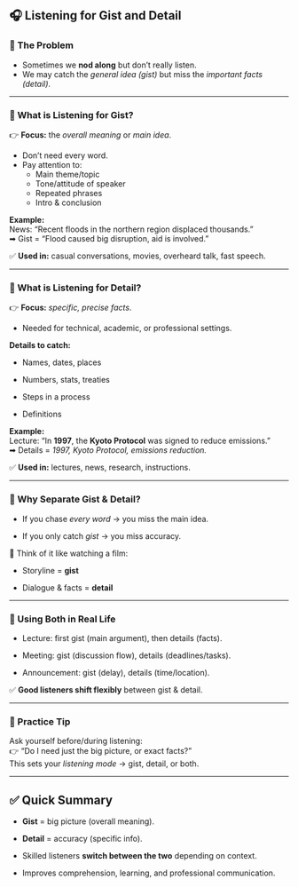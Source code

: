 ## 🎧 Listening for Gist and Detail

### 🔹 The Problem

- Sometimes we **nod along** but don’t really listen.
- We may catch the _general idea (gist)_ but miss the _important facts (detail)_.

---

### 🔹 What is **Listening for Gist**?

👉 **Focus:** the _overall meaning_ or _main idea_.

- Don’t need every word.
- Pay attention to:
    - Main theme/topic
    - Tone/attitude of speaker
    - Repeated phrases
    - Intro & conclusion

**Example:**  
News: “Recent floods in the northern region displaced thousands.”  
➡ Gist = “Flood caused big disruption, aid is involved.”

✅ **Used in:** casual conversations, movies, overheard talk, fast speech.

---

### 🔹 What is **Listening for Detail**?

👉 **Focus:** _specific, precise facts_.

- Needed for technical, academic, or professional settings.

**Details to catch:**

- Names, dates, places
    
- Numbers, stats, treaties
    
- Steps in a process
    
- Definitions
    

**Example:**  
Lecture: “In **1997**, the **Kyoto Protocol** was signed to reduce emissions.”  
➡ Details = _1997, Kyoto Protocol, emissions reduction._

✅ **Used in:** lectures, news, research, instructions.

---

### 🔹 Why Separate Gist & Detail?

- If you chase _every word_ → you miss the main idea.
    
- If you only catch _gist_ → you miss accuracy.
    

🎥 Think of it like watching a film:

- Storyline = **gist**
    
- Dialogue & facts = **detail**
    

---

### 🔹 Using Both in Real Life

- Lecture: first gist (main argument), then details (facts).
    
- Meeting: gist (discussion flow), details (deadlines/tasks).
    
- Announcement: gist (delay), details (time/location).
    

✅ **Good listeners shift flexibly** between gist & detail.

---

### 🔹 Practice Tip

Ask yourself before/during listening:  
👉 “Do I need just the big picture, or exact facts?”  
This sets your _listening mode_ → gist, detail, or both.

---

## ✅ Quick Summary

- **Gist** = big picture (overall meaning).
    
- **Detail** = accuracy (specific info).
    
- Skilled listeners **switch between the two** depending on context.
    
- Improves comprehension, learning, and professional communication.